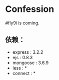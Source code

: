 # Confession
#fly9i is coming.
## 依赖：

 * express : 3.2.2
 * ejs : 0.8.3
 * mongoose : 3.6.9
 * less : *
 * connect : *
